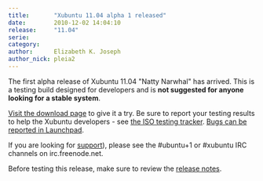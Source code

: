 ```yaml
---
title:       "Xubuntu 11.04 alpha 1 released"
date:        2010-12-02 14:04:10
release:     "11.04"
serie:       
category:    
author:      Elizabeth K. Joseph
author_nick: pleia2
---
```


The first alpha release of Xubuntu 11.04 "Natty Narwhal" has arrived. This is a testing build designed for developers and is **not suggested for anyone looking for a stable system**.

[Visit the download page](http://cdimage.ubuntu.com/xubuntu/releases/11.04/alpha-1/) to give it a try. Be sure to report your testing results to help the Xubuntu developers - see [the ISO testing tracker](http://iso.qa.ubuntu.com/qatracker/build/xubuntu/all). [Bugs can be reported in Launchpad](https://launchpad.net/ubuntu/+filebug/).

If you are looking for [support](/help)), please see the #ubuntu+1 or #xubuntu IRC channels on irc.freenode.net.

Before testing this release, make sure to review the [release notes](http://www.ubuntu.com/testing/natty/alpha1).
